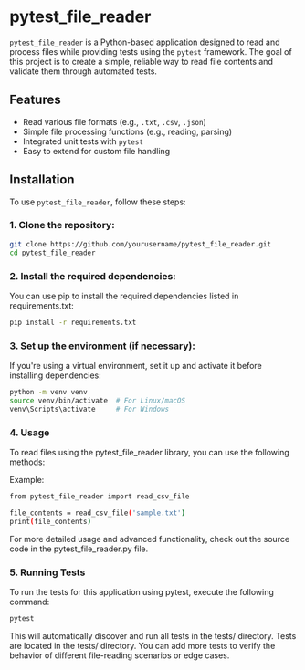 # pytest_file_reader

`pytest_file_reader` is a Python-based application designed to read and process files while providing tests using the `pytest` framework. The goal of this project is to create a simple, reliable way to read file contents and validate them through automated tests.

## Features

- Read various file formats (e.g., `.txt`, `.csv`, `.json`)
- Simple file processing functions (e.g., reading, parsing)
- Integrated unit tests with `pytest`
- Easy to extend for custom file handling

## Installation

To use `pytest_file_reader`, follow these steps:

### 1. Clone the repository:

```bash
git clone https://github.com/yourusername/pytest_file_reader.git
cd pytest_file_reader
```

### 2. Install the required dependencies:
You can use pip to install the required dependencies listed in requirements.txt:

```bash
pip install -r requirements.txt
```

### 3. Set up the environment (if necessary):
If you're using a virtual environment, set it up and activate it before installing dependencies:

```bash
python -m venv venv
source venv/bin/activate  # For Linux/macOS
venv\Scripts\activate     # For Windows
```

### 4. Usage
To read files using the pytest_file_reader library, you can use the following methods:

Example:
```bash
from pytest_file_reader import read_csv_file

file_contents = read_csv_file('sample.txt')
print(file_contents)
```

For more detailed usage and advanced functionality, check out the source code in the pytest_file_reader.py file.

### 5. Running Tests
To run the tests for this application using pytest, execute the following command:

```bash
pytest
```

This will automatically discover and run all tests in the tests/ directory.
Tests are located in the tests/ directory. You can add more tests to verify the behavior of different file-reading scenarios or edge cases.
